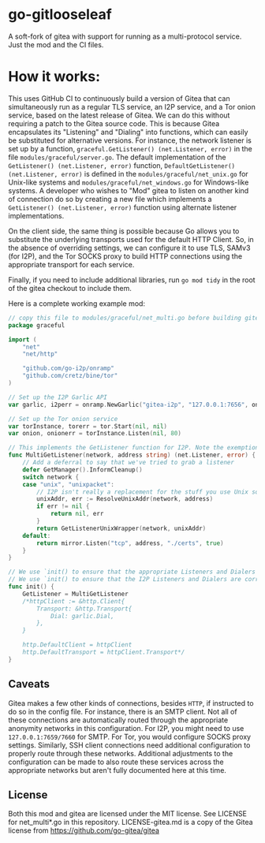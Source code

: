 # go-gitlooseleaf
A soft-fork of gitea with support for running as a multi-protocol service. Just the mod and the CI files.

How it works:
=============

This uses GitHub CI to continuously build a version of Gitea that can simultaneously run as a regular TLS service, an I2P service, and a Tor onion service, based on the latest release of Gitea.
We can do this without requiring a patch to the Gitea source code.
This is because Gitea encapsulates its "Listening" and "Dialing" into functions, which can easily be substituted for alternative versions.
For instance, the network listener is set up by a function, `graceful.GetListener() (net.Listener, error)` in the file `modules/graceful/server.go`. 
The default implementation of the `GetListener() (net.Listener, error)` function, `DefaultGetListener() (net.Listener, error)` is defined in the `modules/graceful/net_unix.go` for Unix-like systems and `modules/graceful/net_windows.go` for Windows-like systems.
A developer who wishes to "Mod" gitea to listen on another kind of connection do so by creating a new file which implements a `GetListener() (net.Listener, error)` function using alternate listener implementations.

On the client side, the same thing is possible because Go allows you to substitute the underlying transports used for the default HTTP Client.
So, in the absence of overriding settings, we can configure it to use TLS, SAMv3 (for I2P), and the Tor SOCKS proxy to build HTTP connections using the appropriate transport for each service.

Finally, if you need to include additional libraries, run `go mod tidy` in the root of the gitea checkout to include them.

Here is a complete working example mod:

```Go
// copy this file to modules/graceful/net_multi.go before building gitea
package graceful

import (
	"net"
	"net/http"

	"github.com/go-i2p/onramp"
	"github.com/cretz/bine/tor"
)

// Set up the I2P Garlic API
var garlic, i2perr = onramp.NewGarlic("gitea-i2p", "127.0.0.1:7656", onramp.OPT_DEFAULTS)

// Set up the Tor onion service
var torInstance, torerr = tor.Start(nil, nil)
var onion, onionerr = torInstance.Listen(nil, 80)

// This implements the GetListener function for I2P. Note the exemption for Unix sockets.
func MultiGetListener(network, address string) (net.Listener, error) {
	// Add a deferral to say that we've tried to grab a listener
	defer GetManager().InformCleanup()
	switch network {
	case "unix", "unixpacket":
		// I2P isn't really a replacement for the stuff you use Unix sockets for and it's also not an anonymity risk, so treat them normally
		unixAddr, err := ResolveUnixAddr(network, address)
		if err != nil {
			return nil, err
		}
		return GetListenerUnixWrapper(network, unixAddr)
	default:
		return mirror.Listen("tcp", address, "./certs", true)
	}
}

// We use `init() to ensure that the appropriate Listeners and Dialers are correctly placed at runtime
// We use `init() to ensure that the I2P Listeners and Dialers are correctly placed at runtime`
func init() {
	GetListener = MultiGetListener
	/*httpClient := &http.Client{
		Transport: &http.Transport{
			Dial: garlic.Dial,
		},
	}

	http.DefaultClient = httpClient
	http.DefaultTransport = httpClient.Transport*/
}

```

Caveats
-------

Gitea makes a few other kinds of connections, besides `HTTP`, if instructed to do so in the config file.
For instance, there is an SMTP client.
Not all of these connections are automatically routed through the appropriate anonymity networks in this configuration.
For I2P, you might need to use `127.0.0.1:7659/7660` for SMTP. For Tor, you would configure SOCKS proxy settings.
Similarly, SSH client connections need additional configuration to properly route through these networks.
Additional adjustments to the configuration can be made to also route these services across the appropriate networks but aren't fully documented here at this time.

License
-------

Both this mod and gitea are licensed under the MIT license.
See LICENSE for net_multi*.go in this repository.
LICENSE-gitea.md is a copy of the Gitea license from https://github.com/go-gitea/gitea